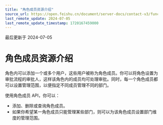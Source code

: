 ```yaml
---
title: "角色成员资源介绍"
source_url: https://open.feishu.cn/document/server-docs/contact-v3/functional_role-member/resource-introduction
last_remote_update: 2024-07-05
last_remote_update_timestamp: 1720167459000
---
```

最后更新于 2024-07-05

# 角色成员资源介绍

角色内可以添加一个或多个用户，这些用户被称为角色成员。你可以将角色设置为审批流程的审批人，这样该角色内的成员均可处理审批。同时，每一个角色成员都可以设置管理范围，以便指定不同成员管理不同的部门。

使用角色成员 API，你可以：

- 添加、删除或查询角色成员。
- 如果你希望某一角色成员只能管理某些部门，则可以为该角色成员设置部门维度的管理范围。
